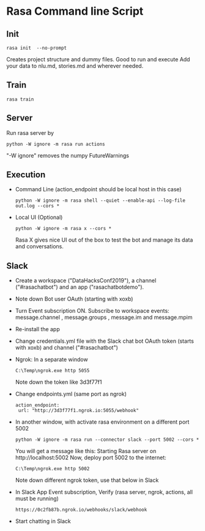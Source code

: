 # Rasa Command line Script

## Init
```
rasa init  --no-prompt
``` 
Creates project structure and dummy files. Good to run and execute
Add your data to nlu.md, stories.md and wherever needed.

## Train
```
rasa train
```

## Server
Run rasa server by
```
python -W ignore -m rasa run actions
```
"-W ignore" removes the numpy FutureWarnings

## Execution
-	Command Line (action_endpoint should be local host in this case)
	```
	python -W ignore -m rasa shell --quiet --enable-api --log-file out.log --cors *
	```

-	Local UI (Optional)
	```
	python -W ignore -m rasa x --cors *
	```
	Rasa X gives nice UI out of the box to test the bot and manage its data and conversations.


## Slack
-  Create a workspace ("DataHacksConf2019"), a channel ("#rasachatbot") and an app ("rasachatbotdemo").
-  Note down Bot user OAuth (starting with xoxb)
-  Turn Event subscription ON. Subscribe to workspace events: message.channel , message.groups , message.im and message.mpim
-  Re-install the app

- Change credentials.yml file with the Slack chat bot OAuth token (starts with xoxb) and channel ("#rasachatbot")

-  Ngrok: In a separate window 
	```
	C:\Temp\ngrok.exe http 5055
	```
	Note down the token like 3d3f77f1 

- Change endpoints.yml (same port as ngrok)
	```
	action_endpoint:
	 url: "http://3d3f77f1.ngrok.io:5055/webhook"
	```
- In another window, with activate rasa environment on a different port 5002
	```
	python -W ignore -m rasa run --connector slack --port 5002 --cors *
	```
	You will get a message like this:  Starting Rasa server on http://localhost:5002
	Now, deploy port 5002 to the internet:
	```
	C:\Temp\ngrok.exe http 5002
	```	
	Note down different ngrok token, use that below in Slack
	
- In Slack App Event subscription, Verify (rasa server, ngrok, actions, all must be running)
	```
	https://0c2fb87b.ngrok.io/webhooks/slack/webhook
	```
	
- Start chatting in Slack